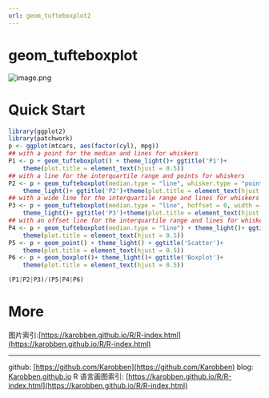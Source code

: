 ```yaml
---
url: geom_tufteboxplot2
---
```


# geom_tufteboxplot

![image.png](https://cdn.nlark.com/yuque/0/2020/png/691897/1580049694258-0ac2012c-264c-4746-89ab-e46865b3964c.png#align=left&display=inline&height=571&name=image.png&originHeight=571&originWidth=700&size=35910&status=done&style=none&width=700)
<a name="CyzgE"></a>
# Quick Start
```r
library(ggplot2)
library(patchwork)
p <- ggplot(mtcars, aes(factor(cyl), mpg))
## with a point for the median and lines for whiskers
P1 <- p + geom_tufteboxplot() + theme_light()+ ggtitle('P1')+
	theme(plot.title = element_text(hjust = 0.5))
## with a line for the interquartile range and points for whiskers
P2 <- p + geom_tufteboxplot(median.type = "line", whisker.type = "point", hoffset = 0)+
	theme_light()+ ggtitle('P2')+theme(plot.title = element_text(hjust = 0.5))
## with a wide line for the interquartile range and lines for whiskers
P3 <- p + geom_tufteboxplot(median.type = "line", hoffset = 0, width = 3) +
	theme_light()+ ggtitle('P3')+theme(plot.title = element_text(hjust = 0.5))
## with an offset line for the interquartile range and lines for whiskers
P4 <- p + geom_tufteboxplot(median.type = "line") + theme_light()+ ggtitle('P4')+
	theme(plot.title = element_text(hjust = 0.5))
P5 <- p + geom_point() + theme_light() + ggtitle('Scatter')+
	theme(plot.title = element_text(hjust = 0.5))
P6 <- p + geom_boxplot()+ theme_light()+ ggtitle('Boxplot')+
	theme(plot.title = element_text(hjust = 0.5))

(P1|P2|P3)/(P5|P4|P6)
```


<a name="FG8Ad"></a>
# More
图片索引:[https://karobben.github.io/R/R-index.html](https://karobben.github.io/R/R-index.html)




---
github: [https://github.com/Karobben](https://github.com/Karobben)
blog: [Karobben.github.io](http://Karobben.github.io)
R 语言画图索引: [https://karobben.github.io/R/R-index.html](https://karobben.github.io/R/R-index.html)
